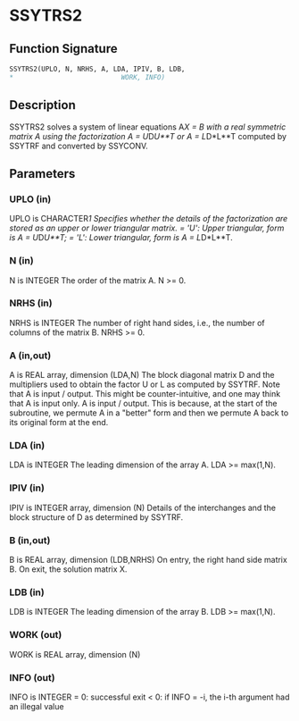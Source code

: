 # SSYTRS2

## Function Signature

```fortran
SSYTRS2(UPLO, N, NRHS, A, LDA, IPIV, B, LDB,
*                           WORK, INFO)
```

## Description


 SSYTRS2 solves a system of linear equations A*X = B with a real
 symmetric matrix A using the factorization A = U*D*U**T or
 A = L*D*L**T computed by SSYTRF and converted by SSYCONV.

## Parameters

### UPLO (in)

UPLO is CHARACTER*1 Specifies whether the details of the factorization are stored as an upper or lower triangular matrix. = 'U': Upper triangular, form is A = U*D*U**T; = 'L': Lower triangular, form is A = L*D*L**T.

### N (in)

N is INTEGER The order of the matrix A. N >= 0.

### NRHS (in)

NRHS is INTEGER The number of right hand sides, i.e., the number of columns of the matrix B. NRHS >= 0.

### A (in,out)

A is REAL array, dimension (LDA,N) The block diagonal matrix D and the multipliers used to obtain the factor U or L as computed by SSYTRF. Note that A is input / output. This might be counter-intuitive, and one may think that A is input only. A is input / output. This is because, at the start of the subroutine, we permute A in a "better" form and then we permute A back to its original form at the end.

### LDA (in)

LDA is INTEGER The leading dimension of the array A. LDA >= max(1,N).

### IPIV (in)

IPIV is INTEGER array, dimension (N) Details of the interchanges and the block structure of D as determined by SSYTRF.

### B (in,out)

B is REAL array, dimension (LDB,NRHS) On entry, the right hand side matrix B. On exit, the solution matrix X.

### LDB (in)

LDB is INTEGER The leading dimension of the array B. LDB >= max(1,N).

### WORK (out)

WORK is REAL array, dimension (N)

### INFO (out)

INFO is INTEGER = 0: successful exit < 0: if INFO = -i, the i-th argument had an illegal value

